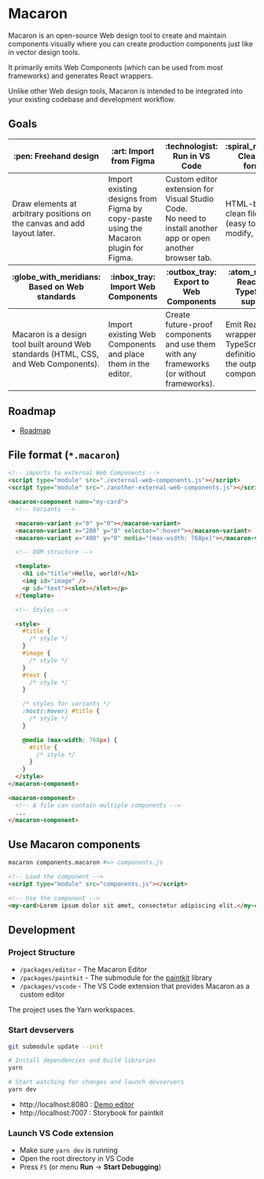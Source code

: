 # Macaron

Macaron is an open-source Web design tool to create and maintain components visually
where you can create production components just like in vector design tools.

It primarily emits Web Components (which can be used from most frameworks) and generates React wrappers.

Unlike other Web design tools, Macaron is intended to be integrated into your existing codebase and development workflow.

## Goals

<table>
  <thead>
    <tr>
      <th>:pen: Freehand design</th>
      <th>:art: Import from Figma</th>
      <th>:technologist: Run in VS Code</th>
      <th>:spiral_notepad: Clean file format</th>
    </tr>
  </thead>
  <tbody>
    <tr>
      <td>
        Draw elements at arbitrary positions on the canvas and add layout later.
      </td>
      <td>
        Import existing designs from Figma by copy-paste using the Macaron
        plugin for Figma.
      </td>
      <td>
        Custom editor extension for Visual Studio
        Code.<br />
        No need to install another app or open another browser tab.
      </td>
      <td>
        HTML-based clean file format (easy to read, modify, parse).
      </td>
    </tr>
  </tbody>
  <thead>
    <tr>
      <th>:globe_with_meridians: Based on Web standards</th>
      <th>:inbox_tray: Import Web Components</th>
      <th>:outbox_tray: Export to Web Components</th>
      <th>:atom_symbol: React and TypeScript support</th>
    </tr>
  </thead>
  <tbody>
    <tr>
      <td>
        Macaron is a design tool built around Web standards (HTML, CSS, and Web
        Components).
      </td>
      <td>Import existing Web Components and place them in the editor.</td>
      <td>
        Create future-proof components and use them with any frameworks (or
        without frameworks).
      </td>
      <td>
        Emit React wrappers and TypeScript definitions for the output Web
        components.
      </td>
    </tr>
  </tbody>
</table>

## Roadmap

- [Roadmap](https://github.com/macaronapp/macaron-next/projects/1)

## File format (`*.macaron`)

```html
<!-- imports to external Web Components -->
<script type="module" src="./external-web-components.js"></script>
<script type="module" src="./another-external-web-components.js"></script>

<macaron-component name="my-card">
  <!-- Variants -->

  <macaron-variant x="0" y="0"></macaron-variant>
  <macaron-variant x="200" y="0" selector=":hover"></macaron-variant>
  <macaron-variant x="400" y="0" media="(max-width: 768px)"></macaron-variant>

  <!-- DOM structure -->

  <template>
    <h1 id="title">Hello, world!</h1>
    <img id="image" />
    <p id="text"><slot></slot></p>
  </template>

  <!-- Styles -->

  <style>
    #title {
      /* style */
    }
    #image {
      /* style */
    }
    #text {
      /* style */
    }

    /* styles for variants */
    :host(:hover) #title {
      /* style */
    }

    @media (max-width: 768px) {
      #title {
        /* style */
      }
    }
  </style>
</macaron-component>

<macaron-component>
  <!-- A file can contain multiple components -->
  ...
</macaron-component>
```

## Use Macaron components

```bash
macaron components.macaron #=> components.js
```

```html
<!-- Load the component -->
<script type="module" src="components.js"></script>

<!-- Use the component -->
<my-card>Lorem ipsum dolor sit amet, consectetur adipiscing elit.</my-card>
```

## Development

### Project Structure

- `/packages/editor` - The Macaron Editor
- `/packages/paintkit` - The submodule for the [paintkit](https://github.com/seanchas116/paintkit) library
- `/packages/vscode` - The VS Code extension that provides Macaron as a custom editor

The project uses the Yarn workspaces.

### Start devservers

```bash
git submodule update --init

# Install dependencies and build libraries
yarn

# Start watching for changes and launch devservers
yarn dev
```

- http://localhost:8080 : [Demo editor](/packages/editor/src/index.tsx)
- http://localhost:7007 : Storybook for paintkit

### Launch VS Code extension

- Make sure `yarn dev` is running
- Open the root directory in VS Code
- Press `F5` (or menu **Run** → **Start Debugging**)
